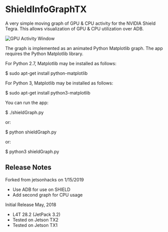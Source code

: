 # ShieldInfoGraphTX
A very simple moving graph of GPU & CPU activity for the NVIDIA Shield Tegra. This allows visualization of GPU & CPU utilization over ADB.

![GPU Activity Window](https://github.com/jetsonhacks/gpuGraphTX/blob/master/gpuGraph.png)

The graph is implemented as an animated Python Matplotlib graph. The app requires the Python Matplotlib library.

For Python 2.7, Matplotlib may be installed as follows:

$ sudo apt-get install python-matplotlib

For Python 3, Matplotlib may be installed as follows:

$ sudo apt-get install python3-matplotlib

You can run the app:

$ ./shieldGraph.py

or:

$ python shieldGraph.py

or:

$ python3 shieldGraph.py

<h2>Release Notes</h2>

Forked from jetsonhacks on 1/15/2019
* Use ADB for use on SHIELD
* Add second graph for CPU usage

Initial Release May, 2018
* L4T 28.2 (JetPack 3.2)
* Tested on Jetson TX2
* Tested on Jetson TX1

